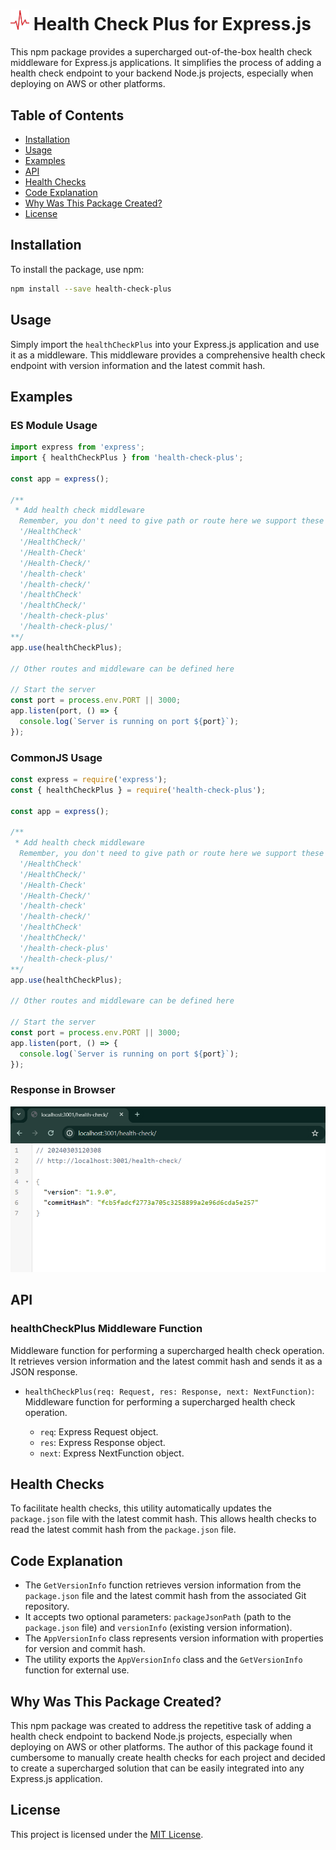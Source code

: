 # <img src="./public/health-check-plus-icon.jpg" width="30px"/> Health Check Plus for Express.js

This npm package provides a supercharged out-of-the-box health check middleware for Express.js applications. It simplifies the process of adding a health check endpoint to your backend Node.js projects, especially when deploying on AWS or other platforms.

## Table of Contents

- [Installation](#installation)
- [Usage](#usage)
- [Examples](#examples)
- [API](#api)
- [Health Checks](#health-checks)
- [Code Explanation](#code-explanation)
- [Why Was This Package Created?](#why-was-this-package-created)
- [License](#license)

## Installation

To install the package, use npm:

```bash
npm install --save health-check-plus
```

## Usage

Simply import the `healthCheckPlus` into your Express.js application and use it as a middleware. This middleware provides a comprehensive health check endpoint with version information and the latest commit hash.

## Examples

### ES Module Usage

```javascript
import express from 'express';
import { healthCheckPlus } from 'health-check-plus';

const app = express();

/** 
 * Add health check middleware
  Remember, you don't need to give path or route here we support these routes out of the box:
  '/HealthCheck'
  '/HealthCheck/'
  '/Health-Check'
  '/Health-Check/'
  '/health-check'
  '/health-check/'
  '/healthCheck'
  '/healthCheck/'
  '/health-check-plus'
  '/health-check-plus/'
**/
app.use(healthCheckPlus);

// Other routes and middleware can be defined here

// Start the server
const port = process.env.PORT || 3000;
app.listen(port, () => {
  console.log(`Server is running on port ${port}`);
});
```

### CommonJS Usage

```javascript
const express = require('express');
const { healthCheckPlus } = require('health-check-plus');

const app = express();

/** 
 * Add health check middleware
  Remember, you don't need to give path or route here we support these routes out of the box:
  '/HealthCheck'
  '/HealthCheck/'
  '/Health-Check'
  '/Health-Check/'
  '/health-check'
  '/health-check/'
  '/healthCheck'
  '/healthCheck/'
  '/health-check-plus'
  '/health-check-plus/'
**/
app.use(healthCheckPlus);    

// Other routes and middleware can be defined here

// Start the server
const port = process.env.PORT || 3000;
app.listen(port, () => {
  console.log(`Server is running on port ${port}`);
});
```

### Response in Browser
<img src="./public/screen-shot.png" width="700px"/>

## API

### healthCheckPlus Middleware Function

Middleware function for performing a supercharged health check operation. It retrieves version information and the latest commit hash and sends it as a JSON response.

- `healthCheckPlus(req: Request, res: Response, next: NextFunction)`: Middleware function for performing a supercharged health check operation.

  - `req`: Express Request object.
  - `res`: Express Response object.
  - `next`: Express NextFunction object.

## Health Checks

To facilitate health checks, this utility automatically updates the `package.json` file with the latest commit hash. This allows health checks to read the latest commit hash from the `package.json` file.

## Code Explanation

- The `GetVersionInfo` function retrieves version information from the `package.json` file and the latest commit hash from the associated Git repository.
- It accepts two optional parameters: `packageJsonPath` (path to the `package.json` file) and `versionInfo` (existing version information).
- The `AppVersionInfo` class represents version information with properties for version and commit hash.
- The utility exports the `AppVersionInfo` class and the `GetVersionInfo` function for external use.

## Why Was This Package Created?

This npm package was created to address the repetitive task of adding a health check endpoint to backend Node.js projects, especially when deploying on AWS or other platforms. The author of this package found it cumbersome to manually create health checks for each project and decided to create a supercharged solution that can be easily integrated into any Express.js application.

## License

This project is licensed under the [MIT License](LICENSE).